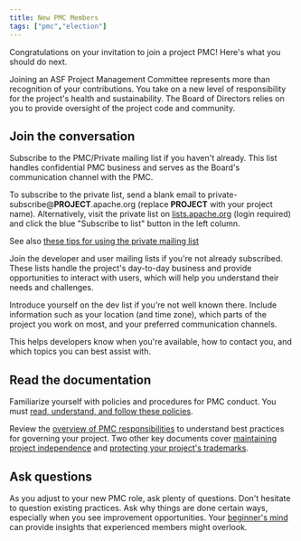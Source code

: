 ```yaml
---
title: New PMC Members
tags: ["pmc","election"]
---
```


Congratulations on your invitation to join a project PMC! Here's what
you should do next.

Joining an ASF Project Management Committee represents more than
recognition of your contributions. You take on a new level of responsibility
for the project's health and sustainability. The Board of Directors
relies on you to provide oversight of the project code and community.

## Join the conversation

Subscribe to the PMC/Private mailing list if you haven't already. This
list handles confidential PMC business and serves as the Board's
communication channel with the PMC.

To subscribe to the private list, send a blank email to
private-subscribe@**PROJECT**.apache.org (replace **PROJECT** with
your project name). Alternatively, visit the private list on
[lists.apache.org](https://lists.apache.org) (login required) and
click the blue "Subscribe to list" button in the left column.

See also [these tips for using the private mailing
list](https://community.apache.org/pmc/responsibilities.html#conducting-business)

Join the developer and user mailing lists if you're not already
subscribed. These lists handle the project's day-to-day business and
provide opportunities to interact with users, which will help you
understand their needs and challenges.

Introduce yourself on the dev list if you're not well known there.
Include information such as your location (and time zone), which parts
of the project you work on most, and your preferred communication channels.

This helps developers know when you're available, how to contact you,
and which topics you can best assist with.


## Read the documentation

Familiarize yourself with policies and procedures for PMC conduct. You
must [read, understand, and follow these
policies](https://www.apache.org/dev/pmc.html#policy).

Review the [overview of PMC
responsibilities](https://community.apache.org/pmc/responsibilities.html)
to understand best practices for governing your project. Two other key
documents cover [maintaining project
independence](https://apache.org/foundation/policies/conduct) and
[protecting your project's
trademarks](https://apache.org/foundation/marks/responsibility).

## Ask questions

As you adjust to your new PMC role, ask plenty of questions. Don't
hesitate to question existing practices. Ask why things are done
certain ways, especially when you see improvement opportunities. Your
[beginner's mind](https://en.wikipedia.org/wiki/Shoshin) can provide
insights that experienced members might overlook.

